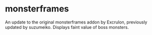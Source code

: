 # monsterframes
An update to the original monsterframes addon by Excrulon, previously updated by suzumeiko. Displays faint value of boss monsters.

